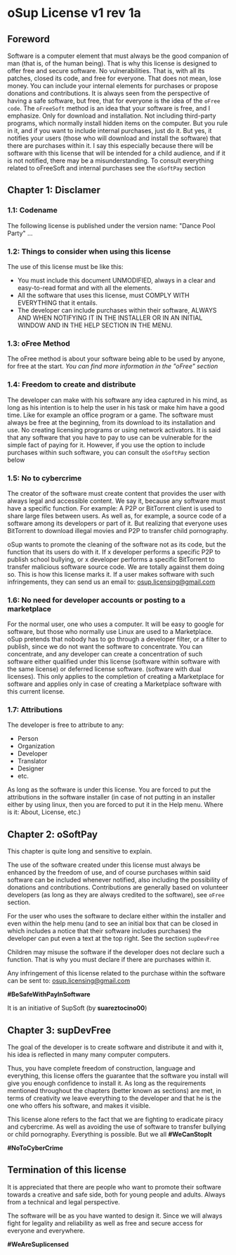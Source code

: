 # oSup License v1 rev 1a

## Foreword
Software is a computer element that must always be the good companion of man (that is, of the human being). That is why this license is designed to offer free and secure software. No vulnerabilities. That is, with all its patches, closed its code, and free for everyone. That does not mean, lose money. You can include your internal elements for purchases or propose donations and contributions. It is always seen from the perspective of having a safe software, but free, that for everyone is the idea of ​​the `oFree code`. The `oFreeSoft` method is an idea that your software is free, and I emphasize. Only for download and installation. Not including third-party programs, which normally install hidden items on the computer. But you rule in it, and if you want to include internal purchases, just do it. But yes, it notifies your users (those who will download and install the software) that there are purchases within it. I say this especially because there will be software with this license that will be intended for a child audience, and if it is not notified, there may be a misunderstanding. To consult everything related to oFreeSoft and internal purchases see the `oSoftPay` section

## Chapter 1: Disclamer
### 1.1: Codename
The following license is published under the version name: "Dance Pool Party" ...

### 1.2: Things to consider when using this license
The use of this license must be like this:

- You must include this document UNMODIFIED, always in a clear and easy-to-read format and with all the elements.
- All the software that uses this license, must COMPLY WITH EVERYTHING that it entails.
- The developer can include purchases within their software, ALWAYS AND WHEN NOTIFYING IT IN THE INSTALLER OR IN AN INITIAL WINDOW AND IN THE HELP SECTION IN THE MENU.

### 1.3: oFree Method
The oFree method is about your software being able to be used by anyone, for free at the start. *You can find more information in the "oFree" section*
### 1.4: Freedom to create and distribute
The developer can make with his software any idea captured in his mind, as long as his intention is to help the user in his task or make him have a good time. Like for example an office program or a game. The software must always be free at the beginning, from its download to its installation and use. No creating licensing programs or using network activators. It is said that any software that you have to pay to use can be vulnerable for the simple fact of paying for it. However, if you use the option to include purchases within such software, you can consult the `oSoftPay` section below
### 1.5: No to cybercrime
The creator of the software must create content that provides the user with always legal and accessible content. We say it, because any software must have a specific function. For example: A P2P or BitTorrent client is used to share large files between users. As well as, for example, a source code of a software among its developers or part of it. But realizing that everyone uses BitTorrent to download illegal movies and P2P to transfer child pornography.

oSup wants to promote the cleaning of the software not as its code, but the function that its users do with it. If x developer performs a specific P2P to publish school bullying, or x developer performs a specific BitTorrent to transfer malicious software source code. We are totally against them doing so. This is how this license marks it. If a user makes software with such infringements, they can send us an email to: osup.licensing@gmail.com
### 1.6: No need for developer accounts or posting to a marketplace
For the normal user, one who uses a computer. It will be easy to google for software, but those who normally use Linux are used to a Marketplace. oSup pretends that nobody has to go through a developer filter, or a filter to publish, since we do not want the software to concentrate. You can concentrate, and any developer can create a concentration of such software either qualified under this license (software within software with the same license) or deferred license software. (software with dual licenses). This only applies to the completion of creating a Marketplace for software and applies only in case of creating a Marketplace software with this current license.

### 1.7: Attributions
The developer is free to attribute to any:

- Person
- Organization
- Developer
- Translator
- Designer
- etc.

As long as the software is under this license. You are forced to put the attributions in the software installer (in case of not putting in an installer either by using linux, then you are forced to put it in the Help menu. Where is it: About, License, etc.)
## Chapter 2: oSoftPay
This chapter is quite long and sensitive to explain.

The use of the software created under this license must always be enhanced by the freedom of use, and of course purchases within said software can be included whenever notified, also including the possibility of donations and contributions. Contributions are generally based on volunteer developers (as long as they are always credited to the software), see `oFree` section.

For the user who uses the software to declare either within the installer and even within the help menu (and to see an initial box that can be closed in which includes a notice that their software includes purchases) the developer can put even a text at the top right. See the section `supDevFree`

Children may misuse the software if the developer does not declare such a function. That is why you must declare if there are purchases within it.

Any infringement of this license related to the purchase within the software can be sent to: osup.licensing@gmail.com

**#BeSafeWithPayInSoftware**

It is an initiative of SupSoft (by **suareztocino00**)

## Chapter 3: supDevFree

The goal of the developer is to create software and distribute it and with it, his idea is reflected in many many computer computers.

Thus, you have complete freedom of construction, language and everything, this license offers the guarantee that the software you install will give you enough confidence to install it. As long as the requirements mentioned throughout the chapters (better known as sections) are met, in terms of creativity we leave everything to the developer and that he is the one who offers his software, and makes it visible.

This license alone refers to the fact that we are fighting to eradicate piracy and cybercrime. As well as avoiding the use of software to transfer bullying or child pornography. Everything is possible. But we all 
**#WeCanStopIt**

**#NoToCyberCrime**
## Termination of this license
It is appreciated that there are people who want to promote their software towards a creative and safe side, both for young people and adults. Always from a technical and legal perspective.

The software will be as you have wanted to design it. Since we will always fight for legality and reliability as well as free and secure access for everyone and everywhere.

**#WeAreSuplicensed**
